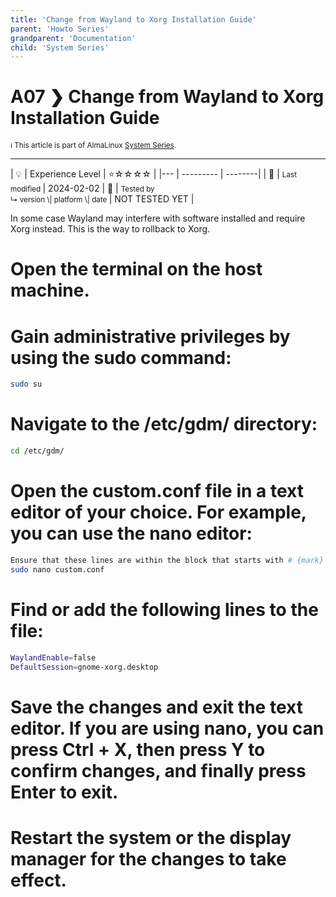 ```yaml
---
title: 'Change from Wayland to Xorg Installation Guide'
parent: 'Howto Series'
grandparent: 'Documentation'
child: 'System Series'
---
```


<Breadcrumbs />

# A07 ❯ Change from Wayland to Xorg Installation Guide
<small>ℹ️ This article is part of AlmaLinux [System Series](/series/).</small>
<hr>
| 💡 | Experience Level  | ⭐☆☆☆☆ |
|--- | --------- | --------|
| 📆 | <small>Last modified </small>| 2024-02-02
| 🔧 | <small>Tested by <br> ↳ version \| platform \| date </small>| NOT TESTED YET |

In some case Wayland may interfere with software installed and require Xorg instead. This is the way to rollback to Xorg.

# Open the terminal on the host machine.

# Gain administrative privileges by using the sudo command:
```Bash
sudo su
```

# Navigate to the /etc/gdm/ directory:
```Bash
cd /etc/gdm/
```

# Open the custom.conf file in a text editor of your choice. For example, you can use the nano editor:
```Bash
Ensure that these lines are within the block that starts with # {mark} ANSIBLE MANAGED BLOCK.
sudo nano custom.conf
```

# Find or add the following lines to the file:
```Bash
WaylandEnable=false
DefaultSession=gnome-xorg.desktop
```

# Save the changes and exit the text editor. If you are using nano, you can press Ctrl + X, then press Y to confirm changes, and finally press Enter to exit.

# Restart the system or the display manager for the changes to take effect.
